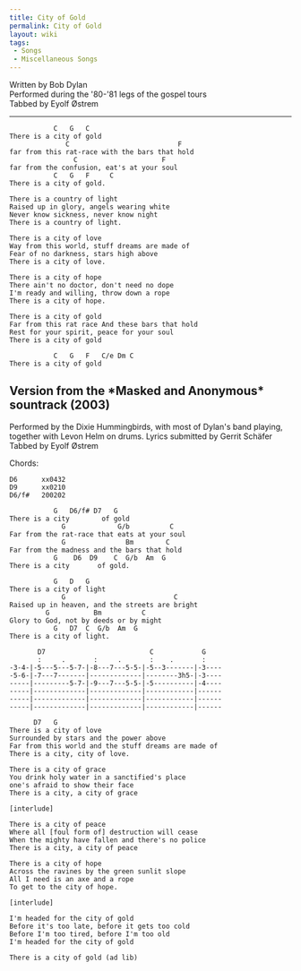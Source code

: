 ```yaml
---
title: City of Gold
permalink: City of Gold
layout: wiki
tags:
 - Songs
 - Miscellaneous Songs
---
```


Written by Bob Dylan  
Performed during the '80-'81 legs of the gospel tours  
Tabbed by Eyolf Østrem

* * * * *

               C   G   C
    There is a city of gold
                  C                           F
    far from this rat-race with the bars that hold
                    C                     F
    far from the confusion, eat's at your soul
               C   G   F     C
    There is a city of gold.

    There is a country of light
    Raised up in glory, angels wearing white
    Never know sickness, never know night
    There is a country of light.

    There is a city of love
    Way from this world, stuff dreams are made of
    Fear of no darkness, stars high above
    There is a city of love.

    There is a city of hope
    There ain't no doctor, don't need no dope
    I'm ready and willing, throw down a rope
    There is a city of hope.

    There is a city of gold
    Far from this rat race And these bars that hold
    Rest for your spirit, peace for your soul
    There is a city of gold

               C   G   F   C/e Dm C
    There is a city of gold

<h2 class="songversion">
Version from the *Masked and Anonymous* sountrack (2003)

</h2>
Performed by the Dixie Hummingbirds, with most of Dylan's band playing,
together with Levon Helm on drums.  
Lyrics submitted by Gerrit Schäfer  
Tabbed by Eyolf Østrem

Chords:

    D6      xx0432
    D9      xx0210
    D6/f#   200202

               G   D6/f# D7   G
    There is a city        of gold
                 G             G/b          C
    Far from the rat-race that eats at your soul
                 G               Bm        C
    Far from the madness and the bars that hold
               G    D6  D9    C  G/b  Am  G
    There is a city       of gold.

               G   D   G
    There is a city of light
                 G                           C
    Raised up in heaven, and the streets are bright
             G           Bm          C
    Glory to God, not by deeds or by might
               G   D7  C  G/b  Am  G
    There is a city of light.

           D7                          C            G
           :     .       :     .       :    .       :
    -3-4-|-5---5---5-7-|-8---7---5-5-|-5--3-------|-3----
    -5-6-|-7---7-------|-------------|--------3h5-|-3----
    -----|---------5-7-|-9---7---5-5-|-5----------|-4----
    -----|-------------|-------------|------------|------
    -----|-------------|-------------|------------|------
    -----|-------------|-------------|------------|------

          D7   G
    There is a city of love
    Surrounded by stars and the power above
    Far from this world and the stuff dreams are made of
    There is a city, city of love.

    There is a city of grace
    You drink holy water in a sanctified's place
    one's afraid to show their face
    There is a city, a city of grace

    [interlude]

    There is a city of peace
    Where all [foul form of] destruction will cease
    When the mighty have fallen and there's no police
    There is a city, a city of peace

    There is a city of hope
    Across the ravines by the green sunlit slope
    All I need is an axe and a rope
    To get to the city of hope.

    [interlude]

    I'm headed for the city of gold
    Before it's too late, before it gets too cold
    Before I'm too tired, before I'm too old
    I'm headed for the city of gold

    There is a city of gold (ad lib)
